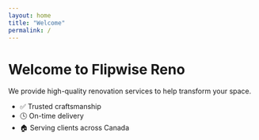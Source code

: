 ```yaml
---
layout: home
title: "Welcome"
permalink: /
---
```


# Welcome to Flipwise Reno

We provide high-quality renovation services to help transform your space.

- ✅ Trusted craftsmanship  
- 🕓 On-time delivery  
- 🏠 Serving clients across Canada
